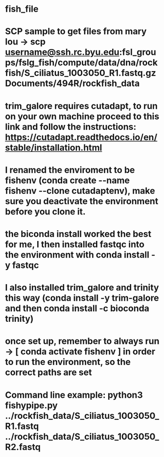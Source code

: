 # fish_file

# SCP sample to get files from mary lou -> scp username@ssh.rc.byu.edu:fsl_groups/fslg_fish/compute/data/dna/rockfish/S_ciliatus_1003050_R1.fastq.gz Documents/494R/rockfish_data

# trim_galore requires cutadapt, to run on your own machine proceed to this link and follow the instructions: https://cutadapt.readthedocs.io/en/stable/installation.html

# I renamed the enviroment to be fishenv (conda create --name fishenv --clone cutadaptenv), make sure you deactivate the environment before you clone it.
# the biconda install worked the best for me, I then installed fastqc into the environment with conda install -y fastqc 
# I also installed trim_galore and trinity this way (conda install -y trim-galore and then conda install -c bioconda trinity)
# once set up, remember to always run -> [  conda activate fishenv  ]  in order to run the environment, so the correct paths are set


# Command line example: python3 fishypipe.py ../rockfish_data/S_ciliatus_1003050_R1.fastq ../rockfish_data/S_ciliatus_1003050_R2.fastq
